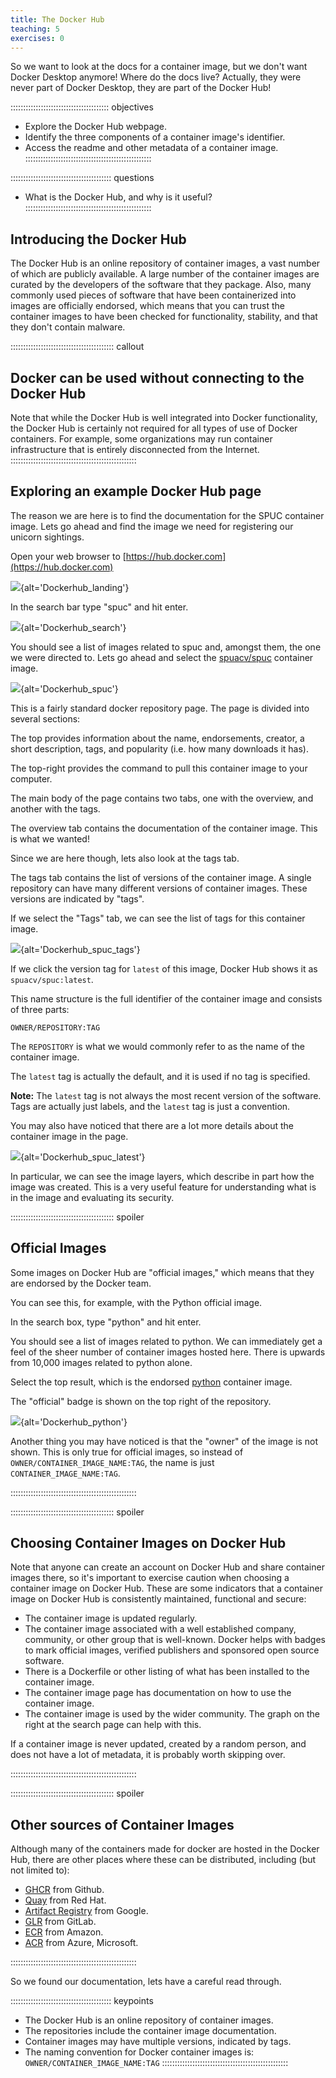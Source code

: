 ```yaml
---
title: The Docker Hub
teaching: 5
exercises: 0
---
```


So we want to look at the docs for a container image, but we don't want Docker Desktop anymore!
Where do the docs live?
Actually, they were never part of Docker Desktop, they are part of the Docker Hub!

::::::::::::::::::::::::::::::::::::::: objectives
- Explore the Docker Hub webpage.
- Identify the three components of a container image's identifier.
- Access the readme and other metadata of a container image.
::::::::::::::::::::::::::::::::::::::::::::::::::

:::::::::::::::::::::::::::::::::::::::: questions
- What is the Docker Hub, and why is it useful?
::::::::::::::::::::::::::::::::::::::::::::::::::


## Introducing the Docker Hub

The Docker Hub is an online repository of container images, a vast number of which are publicly available.
A large number of the container images are curated by the developers of the software that they package.
Also, many commonly used pieces of software that have been containerized into images are officially endorsed,
which means that you can trust the container images to have been checked for functionality,
stability, and that they don't contain malware.


:::::::::::::::::::::::::::::::::::::::::  callout
## Docker can be used without connecting to the Docker Hub

Note that while the Docker Hub is well integrated into Docker functionality,
the Docker Hub is certainly not required for all types of use of Docker containers.
For example, some organizations may run container infrastructure that is entirely disconnected from the Internet.
::::::::::::::::::::::::::::::::::::::::::::::::::


## Exploring an example Docker Hub page

The reason we are here is to find the documentation for the SPUC container image.
Lets go ahead and find the image we need for registering our unicorn sightings.

Open your web browser to [https://hub.docker.com](https://hub.docker.com)

![](fig/docker-hub/01_dockerhub_landing.png){alt='Dockerhub\_landing'}

In the search bar type "spuc" and hit enter.

![](fig/docker-hub/02_search_spuc_h.png){alt='Dockerhub\_search'}

You should see a list of images related to spuc and, amongst them, the one we were directed to.
Lets go ahead and select the [spuacv/spuc](https://hub.docker.com/r/spuacv/spuc) container image.

![](fig/docker-hub/03_spuc.png){alt='Dockerhub\_spuc'}

This is a fairly standard docker repository page.
The page is divided into several sections:

The top provides information about the name, endorsements, creator, a short description, tags,
and popularity (i.e. how many downloads it has).

The top-right provides the command to pull this container image to your computer.

The main body of the page contains two tabs, one with the overview, and another with the tags.

The overview tab contains the documentation of the container image.
This is what we wanted!

Since we are here though, lets also look at the tags tab.

The tags tab contains the list of versions of the container image. 
A single repository can have many different versions of container images.
These versions are indicated by "tags".

If we select the "Tags" tab, we can see the list of tags for this container image.

![](fig/docker-hub/04_spuc_tags.png){alt='Dockerhub\_spuc\_tags'}

If we click the version tag for `latest` of this image, Docker Hub shows it as `spuacv/spuc:latest`.

This name structure is the full identifier of the container image and consists of three parts:

```
OWNER/REPOSITORY:TAG
```
The `REPOSITORY` is what we would commonly refer to as the name of the container image.

The `latest` tag is actually the default, and it is used if no tag is specified.

**Note:** The `latest` tag is not always the most recent version of the software.
Tags are actually just labels, and the `latest` tag is just a convention.

You may also have noticed that there are a lot more details about the container image in the page.

![](fig/docker-hub/05_spuc_latest.png){alt='Dockerhub\_spuc_latest'}

In particular, we can see the image layers, which describe in part how the image was created.
This is a very useful feature for understanding what is in the image and evaluating its security.


:::::::::::::::::::::::::::::::::::::::::  spoiler

## Official Images

Some images on Docker Hub are "official images," which means that they are endorsed by the Docker team.

You can see this, for example, with the Python official image.

In the search box, type "python" and hit enter.

You should see a list of images related to python.
We can immediately get a feel of the sheer number of container images hosted here.
There is upwards from 10,000 images related to python alone.

Select the top result, which is the endorsed [python](https://hub.docker.com/_/python) container image.

The "official" badge is shown on the top right of the repository.

![](fig/docker-hub/06_python_h.png){alt='Dockerhub\_python'}

Another thing you may have noticed is that the "owner" of the image is not shown.
This is only true for official images, so instead of `OWNER/CONTAINER_IMAGE_NAME:TAG`,
the name is just `CONTAINER_IMAGE_NAME:TAG`.

::::::::::::::::::::::::::::::::::::::::::::::::::

:::::::::::::::::::::::::::::::::::::::::  spoiler

## Choosing Container Images on Docker Hub

Note that anyone can create an account on Docker Hub and share container images there,
so it's important to exercise caution when choosing a container image on Docker Hub. These
are some indicators that a container image on Docker Hub is consistently maintained,
functional and secure:

- The container image is updated regularly.
- The container image associated with a well established company, community, or other group that is well-known.
  Docker helps with badges to mark official images, verified publishers and sponsored open source software.
- There is a Dockerfile or other listing of what has been installed to the container image.
- The container image page has documentation on how to use the container image.
- The container image is used by the wider community.
  The graph on the right at the search page can help with this.

If a container image is never updated, created by a random person, and does not have a lot
of metadata, it is probably worth skipping over.

::::::::::::::::::::::::::::::::::::::::::::::::::

:::::::::::::::::::::::::::::::::::::::::  spoiler

## Other sources of Container Images

Although many of the containers made for docker are hosted in the Docker Hub, there are other places where these can be distributed, including (but not limited to):

- [GHCR](https://github.com/features/packages) from Github.
- [Quay](https://quay.io/) from Red Hat.
- [Artifact Registry](https://cloud.google.com/artifact-registry) from Google.
- [GLR](https://docs.gitlab.com/ee/user/packages/container_registry/) from GitLab.
- [ECR](https://aws.amazon.com/ecr/) from Amazon.
- [ACR](https://azure.microsoft.com/en-us/products/container-registry) from Azure, Microsoft.

::::::::::::::::::::::::::::::::::::::::::::::::::

So we found our documentation, lets have a careful read through.

:::::::::::::::::::::::::::::::::::::::: keypoints
- The Docker Hub is an online repository of container images.
- The repositories include the container image documentation.
- Container images may have multiple versions, indicated by tags.
- The naming convention for Docker container images is: `OWNER/CONTAINER_IMAGE_NAME:TAG`
::::::::::::::::::::::::::::::::::::::::::::::::::

